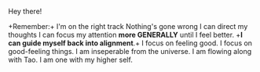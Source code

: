 Hey there!

+Remember:+
I'm on the right track
Nothing's gone wrong
I can direct my thoughts
I can focus my attention **more GENERALLY** until I feel better.
+**I can guide myself back into alignment**.+
I focus on feeling good.
I focus on good-feeling things.
I am inseperable from the universe.
I am flowing along with Tao.
I am one with my higher self.

